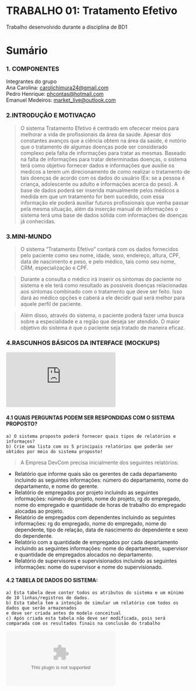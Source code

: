 # TRABALHO 01: Tratamento Efetivo
Trabalho desenvolvido durante a disciplina de BD1

# Sumário

### 1. COMPONENTES<br>
Integrantes do grupo<br>
Ana Carolina: carolichimura24@gmail.com<br>
Pedro Henrique: phcontas@hotmail.com<br>
Emanuel Medeiros: market_live@outlook.com

### 2.INTRODUÇÃO E MOTIVAÇAO<br>
>O sistema Tratamento Efetivo é centrado em ofececer meios para melhorar a vida de profissionais da área da saúde. Apesar dos constantes avanços que a ciência obtem na área da saúde, é notório que o tratamento de algumas doenças pode ser considerado complexo pela falta de informações para tratar as mesmas.
Baseado na falta de informações para tratar determinadas doenças, o sistema terá como objetivo fornecer dados e informações que auxilie os medicos a terem um direcionamento de como realizar o tratamento de tais doenças de acordo com os dados do usuário (Ex: se a pessoa é criança, adolescente ou adulto e informações acerca do peso). A base de dados poderá ser inserida manualmente pelos médicos a medida em que um tratamento for bem sucedido, com essa informação ele poderá auxiliar futuros profissionais que venha passar pela mesma situação, além da inserção manual de informações o sistema terá uma base de dados sólida com informações de doenças já conhecidas.

 

### 3.MINI-MUNDO <br>

> O sistema “Tratamento Efetivo” contará com os dados fornecidos pelo paciente como seu nome, idade, sexo, endereço, altura, CPF, data de nascimento e peso, e pelo médico, tais como seu nome, CRM, especialização e CPF.

>Durante a consulta o médico irá inserir os sintomas do paciente no sistema e ele terá como resultado as possíveis doenças relacionadas aos sintomas combinado com o tratamento que deve ser  feito. Isso dará ao médico opções e caberá a ele decidir qual será melhor para aquele perfil de paciente. 

>Além disso, através do sistema, o paciente poderá fazer uma busca sobre a especialidade e a região que deseja ser atendido.
O maior objetivo do sistema é que o paciente seja tratado de maneira eficaz.

### 4.RASCUNHOS BÁSICOS DA INTERFACE (MOCKUPS)<br>

![Arquivo PDF do Protótipo Balsamiq feito para o Sistema Tratamento Efetivo](https://github.com/Ana-Ichimura/Tratamento-Efetivo/blob/master/Telas%20projeto%20BD1%20v2.0.pdf)

#### 4.1 QUAIS PERGUNTAS PODEM SER RESPONDIDAS COM O SISTEMA PROPOSTO?
    a) O sistema proposto poderá fornecer quais tipos de relatórios e informaçes? 
    b) Crie uma lista com os 5 principais relatórios que poderão ser obtidos por meio do sistema proposto!
    
> A Empresa DevCom precisa inicialmente dos seguintes relatórios:
* Relatório que informe quais são os gerentes de cada departamento incluindo as seguintes informações: número do departamento,  nome do departamento, e nome do gerente.
* Relatório de empregados por projeto incluindo as seguintes informações: número do projeto, nome do projeto, rg do empregado, nome do empregado e quantidade de horas de trabalho do empregado alocadas ao projeto.
* Relatório de empregados com dependentes incluindo as seguintes informações: rg do empregado, nome do empregado, nome do dependente, tipo de relação, data de nascimento do dependente e sexo do dependente.
* Relatório com a quantidade de empregados por cada departamento incluindo as seguintes informações: nome do departamento, supervisor e quantidade de empregados alocados no departamento.
* Relatório de supervisores e supervisionados incluindo as seguintes informações: nome do supervisor e nome do supervisionado.
 
 
#### 4.2 TABELA DE DADOS DO SISTEMA:
    a) Esta tabela deve conter todos os atributos do sistema e um mínimo de 10 linhas/registros de dados.
    b) Esta tabela tem a intenção de simular um relatório com todos os dados que serão armazenados 
    e deve ser criada antes do modelo conceitual
    c) Após criada esta tabela não deve ser modificada, pois será comparada com os resultados finais na conclusão do trabalho
    
![Tabela de dados Sistema Tratamento Efetivo](https://github.com/discipbd1/trab01/blob/master/arquivos/TabelaEmpresaDevCom_sample.xlsx?raw=true "Tabela - Empresa Devcom")


